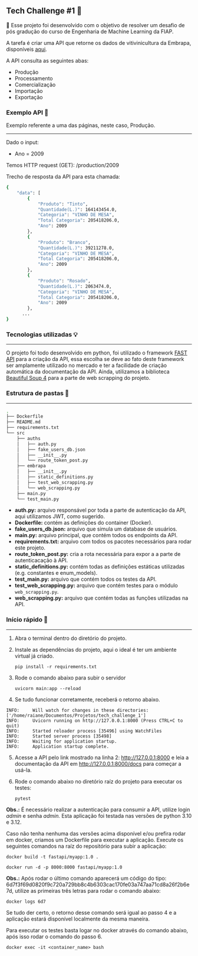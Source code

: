 ## Tech Challenge #1 **🧩**

🎯 Esse projeto foi desenvolvido com o objetivo de resolver um desafio de pós gradução do curso de Engenharia de Machine Learning da FIAP.

A tarefa é criar uma API que retorne os dados de vitivinicultura da Embrapa, disponíveis [aqui](http://vitibrasil.cnpuv.embrapa.br/index.php?opcao=opt_01).

A API consulta as seguintes abas:

- Produção
- Processamento
- Comercialização
- Importação
- Exportação

### **Exemplo API 📝**

Exemplo referente a uma das páginas, neste caso, Produção.

---

Dado o input:

- Ano = 2009

Temos HTTP request (GET): /production/2009

Trecho de resposta da API para esta chamada:

```sh
{
	"data": [
		{
			"Produto": "Tinto",
			"Quantidade(L.)": 164143454.0,
			"Categoria": "VINHO DE MESA",
			"Total Categoria": 205418206.0,
			"Ano": 2009
		},
		{
			"Produto": "Branco",
			"Quantidade(L.)": 39211278.0,
			"Categoria": "VINHO DE MESA",
			"Total Categoria": 205418206.0,
			"Ano": 2009
		},
		{
			"Produto": "Rosado",
			"Quantidade(L.)": 2063474.0,
			"Categoria": "VINHO DE MESA",
			"Total Categoria": 205418206.0,
			"Ano": 2009
		},
      ...
}
```

### **Tecnologias utilizadas 💡**

---

O projeto foi todo desenvolvido em python, foi utilizado o framework [FAST API](https://fastapi.tiangolo.com/) para a criação da API, essa escolha se deve ao fato deste framework ser amplamente utilizado no mercado e ter a facilidade de criação automática da documentação da API. Ainda, utilizamos a biblioteca [Beautiful Soup 4](https://beautiful-soup-4.readthedocs.io/en/latest/) para a parte de web scrapping do projeto.

### Estrutura de pastas **📂**

---

```sh
.
├── Dockerfile
├── README.md
├── requirements.txt
└── src
    ├── auths
    │   ├── auth.py
    │   ├── fake_users_db.json
    │   ├── __init__.py
    │   └── route_token_post.py
    ├── embrapa
    │   ├── __init__.py
    │   ├── static_definitions.py
    │   ├── test_web_scrapping.py
    │   └── web_scrapping.py
    ├── main.py
    └── test_main.py
```

- **auth.py:** arquivo responsável por toda a parte de autenticação da API, aqui utilizamos JWT, como sugerido.
- **Dockerfile:** contém as definições do container (Docker).
- **fake_users_db.json:** arquivo que simula um database de usuários.
- **main.py:** arquivo principal, que contém todos os endpoints da API.
- **requirements.txt:** arquivo com todos os pacotes necessários para rodar este projeto.
- **route_token_post.py:** cria a rota necessária para expor a a parte de autenticacação à API.
- **static_definitions.py:** contém todas as definições estáticas utilizadas (e.g. constantes e enum_models).
- **test_main.py:** arquivo que contém todos os testes da API.
- **test_web_scrapping.py:** arquivo que contém testes para o módulo `web_scrapping.py`.
- **web_scrapping.py:** arquivo que contém todas as funções utilizadas na API.

### Início rápido 🚀

---

1. Abra o terminal dentro do diretório do projeto.
2. Instale as dependências do projeto, aqui o ideal é ter um ambiente virtual já criado.

   `pip install -r requirements.txt`
3. Rode o comando abaixo para subir o servidor

   `uvicorn main:app --reload`
4. Se tudo funcionar corretamente, receberá o retorno abaixo.

```
INFO:     Will watch for changes in these directories: ['/home/raiane/Documentos/Projetos/tech_challenge_1']
INFO:     Uvicorn running on http://127.0.0.1:8000 (Press CTRL+C to quit)
INFO:     Started reloader process [35496] using WatchFiles
INFO:     Started server process [35498]
INFO:     Waiting for application startup.
INFO:     Application startup complete.
```

5. Acesse a API pelo link mostrado na linha 2: http://127.0.0.1:8000 e leia a documentação da API em http://127.0.0.1:8000/docs para começar a usá-la.
6. Rode o comando abaixo no diretório raíz do projeto para executar os testes:

   `pytest`

**Obs.:** É necessário realizar a autenticação para consumir a API, utilize login _admin_ e senha _admin._ Esta aplicação foi testada nas versões de python 3.10 e 3.12.

Caso não tenha nenhuma das versões acima disponível e/ou prefira rodar em docker, criamos um Dockerfile para executar a aplicação. Execute os seguintes comandos na raíz do repositório para subir a aplicação:

`docker build -t fastapi/myapp:1.0 .`

`docker run -d -p 8000:8000 fastapi/myapp:1.0 `

**Obs.:** Após rodar o último comando aparecerá um código do tipo: 6d7f3f69d0820f9c720a729bb8c4b6303cac170fe03a747aa71cd8a26f2b6e7d, utilize as primeiras três letras para rodar o comando abaixo:

`docker logs 6d7`

Se tudo der certo, o retorno desse comando será igual ao passo 4 e a aplicação estará disponível localmente da mesma maneira.

Para executar os testes basta logar no docker através do comando abaixo, após isso rodar o comando do passo 6.

`docker exec -it <container_name> bash`
